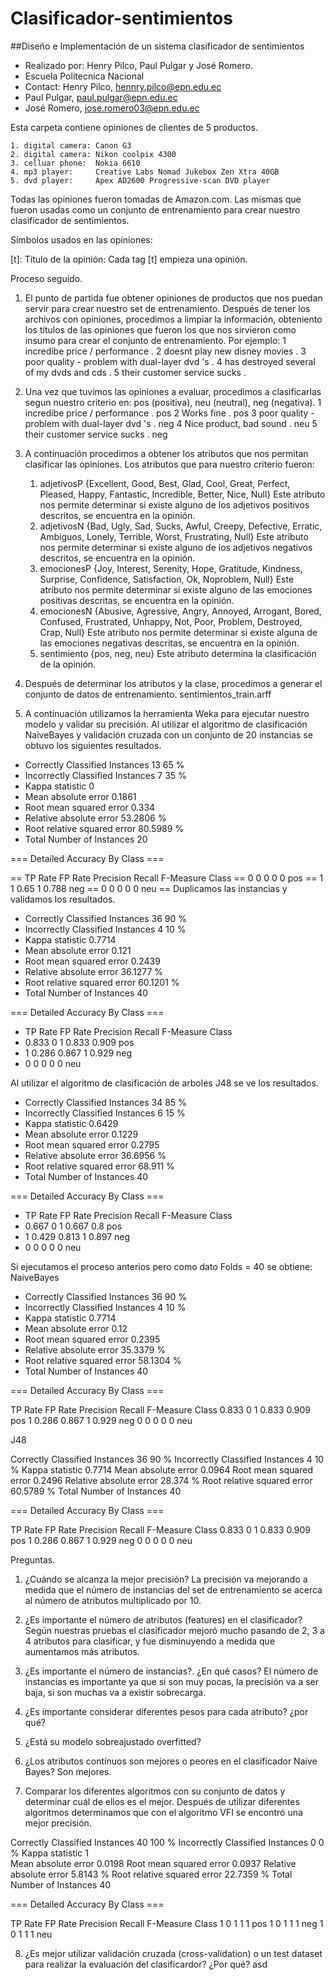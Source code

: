 # Clasificador-sentimientos

##Diseño e Implementación de un sistema clasificador de sentimientos

* Realizado por: Henry Pilco, Paul Pulgar y José Romero.
* Escuela Politecnica Nacional
* Contact: Henry Pilco, hennry.pilco@epn.edu.ec
* Paul Pulgar, paul.pulgar@epn.edu.ec
* José Romero, jose.romero03@epn.edu.ec

Esta carpeta contiene opiniones de clientes de 5 productos.

	1. digital camera: Canon G3
	2. digital camera: Nikon coolpix 4300
	3. celluar phone:  Nokia 6610
	4. mp3 player:     Creative Labs Nomad Jukebox Zen Xtra 40GB
	5. dvd player:     Apex AD2600 Progressive-scan DVD player

Todas las opiniones fueron tomadas de Amazon.com. Las mismas que fueron usadas
como un conjunto de entrenamiento para crear nuestro clasificador de sentimientos.

Símbolos usados en las opiniones:

  [t]: Título de la opinión: Cada tag [t] empieza una opinión.

Proceso seguido.

1. El punto de partida fue obtener opiniones de productos que nos puedan servir para crear nuestro set de entrenamiento.
   Después de tener los archivos con opiniones, procedimos a limpiar la información, obteniento los títulos de las opiniones que fueron
   los que nos sirvieron como insumo para crear el conjunto de entrenamiento. Por ejemplo:
	1 incredibe price / performance .
	2 doesnt play new disney movies .
	3 poor quality - problem with dual-layer dvd 's .
	4 has destroyed several of my dvds and cds .
	5 their customer service sucks .
2. Una vez que tuvimos las opiniones a evaluar, procedimos a clasificarlas segun nuestro criterio en: pos (positiva), neu (neutral), neg (negativa).
	1 incredibe price / performance . pos
	2 Works fine . pos
	3 poor quality - problem with dual-layer dvd 's . neg
	4 Nice product, bad sound . neu
	5 their customer service sucks . neg
3. A continuación procedimos a obtener los atributos que nos permitan clasificar las opiniones. Los atributos que para nuestro criterio fueron:
	1. adjetivosP {Excellent, Good, Best, Glad, Cool, Great, Perfect, Pleased, Happy, Fantastic, Incredible, Better, Nice, Null}
	   Este atributo nos permite determinar si existe alguno de los adjetivos positivos descritos, se encuentra en la opinión.
	2. adjetivosN {Bad, Ugly, Sad, Sucks, Awful, Creepy, Defective, Erratic, Ambiguos, Lonely, Terrible, Worst, Frustrating, Null}
	   Este atributo nos permite determinar si existe alguno de los adjetivos negativos descritos, se encuentra en la opinión.
	3. emocionesP {Joy, Interest, Serenity, Hope, Gratitude, Kindness, Surprise, Confidence, Satisfaction, Ok, Noproblem, Null}
	   Este atributo nos permite determinar si existe alguno de las emociones positivas descritas, se encuentra en la opinión.
	4. emocionesN {Abusive, Agressive, Angry, Annoyed, Arrogant, Bored, Confused, Frustrated, Unhappy, Not, Poor, Problem, Destroyed, Crap, Null}
	   Este atributo nos permite determinar si existe alguna de las emociones negativas descritas, se encuentra en la opinión.
	5. sentimiento {pos, neg, neu}
	   Este atributo determina la clasificación de la opinión.

4. Después de determinar los atributos y la clase, procedimos a generar el conjunto de datos de entrenamiento. sentimientos_train.arff
5. A continuación utilizamos la herramienta Weka para ejecutar nuestro modelo y validar su precisión.
	Al utilizar el algoritmo de clasificación NaiveBayes y validación cruzada con un conjunto de 20 instancias se obtuvo los siguientes resultados.

* Correctly Classified Instances          13               65      %
* Incorrectly Classified Instances         7               35      %
* Kappa statistic                          0
* Mean absolute error                      0.1861
* Root mean squared error                  0.334
* Relative absolute error                 53.2806 %
* Root relative squared error             80.5989 %
* Total Number of Instances               20     

=== Detailed Accuracy By Class ===

== TP Rate   FP Rate   Precision   Recall  F-Measure   Class
== 0           0           0         0         0       pos
== 1           1         0.65        1       0.788     neg
== 0           0           0         0         0       neu
== Duplicamos las instancias y validamos los resultados.

* Correctly Classified Instances          36               90      %
* Incorrectly Classified Instances         4               10      %
* Kappa statistic                          0.7714
* Mean absolute error                      0.121
* Root mean squared error                  0.2439
* Relative absolute error                 36.1277 %
* Root relative squared error             60.1201 %
* Total Number of Instances               40     

=== Detailed Accuracy By Class ===

* TP        Rate   FP Rate   Precision   Recall  F-Measure   Class
*  0.833     0          1      0.833     0.909                pos
*  1         0.286      0.867     1         0.929             neg
*  0         0          0         0         0                 neu

Al utilizar el algoritmo de clasificación de arboles J48 se ve los resultados.

* Correctly Classified Instances          34               85      %
* Incorrectly Classified Instances         6               15      %
* Kappa statistic                          0.6429
* Mean absolute error                      0.1229
* Root mean squared error                  0.2795
* Relative absolute error                 36.6956 %
* Root relative squared error             68.911  %
* Total Number of Instances               40     

=== Detailed Accuracy By Class ===

* TP Rate   FP Rate   Precision   Recall  F-Measure   Class
*  0.667     0          1         0.667     0.8      pos
*  1         0.429      0.813     1         0.897    neg
*  0         0          0         0         0        neu

Si ejecutamos el proceso anterios pero como dato Folds = 40 se obtiene:
NaiveBayes


* Correctly Classified Instances          36               90      %
* Incorrectly Classified Instances         4               10      %
* Kappa statistic                          0.7714
* Mean absolute error                      0.12  
* Root mean squared error                  0.2395
* Relative absolute error                 35.3379 %
* Root relative squared error             58.1304 %
* Total Number of Instances               40     

=== Detailed Accuracy By Class ===

TP Rate   FP Rate   Precision   Recall  F-Measure   Class
  0.833     0          1         0.833     0.909    pos
  1         0.286      0.867     1         0.929    neg
  0         0          0         0         0        neu

J48


Correctly Classified Instances          36               90      %
Incorrectly Classified Instances         4               10      %
Kappa statistic                          0.7714
Mean absolute error                      0.0964
Root mean squared error                  0.2496
Relative absolute error                 28.374  %
Root relative squared error             60.5789 %
Total Number of Instances               40     

=== Detailed Accuracy By Class ===

TP Rate   FP Rate   Precision   Recall  F-Measure   Class
  0.833     0          1         0.833     0.909    pos
  1         0.286      0.867     1         0.929    neg
  0         0          0         0         0        neu

Preguntas.

1. ¿Cuándo se alcanza la mejor precisión?
	La precisión va mejorando a medida que el número de instancias del set de entrenamiento se acerca al número de atributos multiplicado por 10.
2. ¿Es importante el número de atributos (features) en el clasificador?
	Según nuestras pruebas el clasificador mejoró mucho pasando de 2, 3 a 4 atributos para clasificar, y fue disminuyendo a medida que aumentamos más atributos.
3. ¿Es importante el número de instancias?. ¿En qué casos?
	El número de instancias es importante ya que si son muy pocas, la precisión va a ser baja, si son muchas va a existir sobrecarga.
4. ¿Es importante considerar diferentes pesos para cada atributo? ¿por qué?

5. ¿Está su modelo sobreajustado overfitted?

6. ¿Los atributos contínuos son mejores o peores en el clasificador Naive Bayes?
	Son mejores.
7. Comparar los diferentes algoritmos con su conjunto de datos y determinar cuál de ellos es el mejor.
	Después de utilizar diferentes algoritmos determinamos que con el algoritmo VFI se encontró una mejor precisión.

Correctly Classified Instances          40              100      %
Incorrectly Classified Instances         0                0      %
Kappa statistic                          1     
Mean absolute error                      0.0198
Root mean squared error                  0.0937
Relative absolute error                  5.8143 %
Root relative squared error             22.7359 %
Total Number of Instances               40     

=== Detailed Accuracy By Class ===

TP Rate   FP Rate   Precision   Recall  F-Measure   Class
  1         0          1         1         1        pos
  1         0          1         1         1        neg
  1         0          1         1         1        neu

8. ¿Es mejor utilizar validación cruzada (cross-validation) o un test dataset para realizar la evaluación del clasificardor? ¿Por qué?
asd
